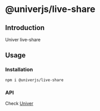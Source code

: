 # @univerjs/live-share

## Introduction

Univer live-share

## Usage
### Installation
```shell
npm i @univerjs/live-share
```

### API
Check [Univer](https://github.com/dream-num/univer/)
